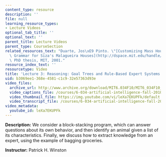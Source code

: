 ```yaml
---
content_type: resource
description: ''
file: null
learning_resource_types:
- Lecture Videos
optional_tab_title: ''
optional_text: ''
parent_title: Lecture Videos
parent_type: CourseSection
related_resources_text: "Duarte, Jos\xE9 Pinto. \"[Customizing Mass Housing: A Discursive\
  \ Grammar for Siza's Malagueira Houses](http://dspace.mit.edu/handle/1721.1/8189).\"\
  \ PhD thesis, MIT, 2001."
resource_index_text: ''
resourcetype: Video
title: 'Lecture 3: Reasoning: Goal Trees and Rule-Based Expert Systems'
uid: b3069ee1-368e-4581-c1c9-32e57363d93e
video_files:
  archive_url: http://www.archive.org/download/MIT6.034F10/MIT6_034F10_lec03_300k.mp4
  video_captions_file: /courses/6-034-artificial-intelligence-fall-2010/375df741d5705ed5a9c3da9345bbf855_leXa7EKUPFk.vtt
  video_thumbnail_file: https://img.youtube.com/vi/leXa7EKUPFk/default.jpg
  video_transcript_file: /courses/6-034-artificial-intelligence-fall-2010/16742d841abfdbf4820703f21767f5ea_leXa7EKUPFk.pdf
video_metadata:
  youtube_id: leXa7EKUPFk
---
```


**Description:** We consider a block-stacking program, which can answer questions about its own behavior, and then identify an animal given a list of its characteristics. Finally, we discuss how to extract knowledge from an expert, using the example of bagging groceries.

**Instructor:** Patrick H. Winston